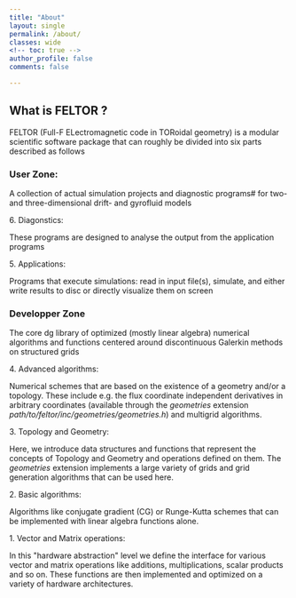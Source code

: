 ```yaml
---
title: "About"
layout: single
permalink: /about/
classes: wide
<!-- toc: true -->
author_profile: false
comments: false

---
```



## What is FELTOR ?

FELTOR (Full-F ELectromagnetic code in TORoidal geometry) is a modular
scientific software package that can roughly be divided into six parts described as follows


### User Zone:
A collection of actual simulation projects and diagnostic
programs# for two- and three-dimensional drift- and gyrofluid models

<span>6.<span> Diagonstics:

These programs are designed to analyse the output from the application programs

<span>5.<span> Applications: 

Programs that execute simulations: read in input file(s), simulate, and either write results to disc or directly visualize them on screen

### Developper Zone
The core dg library of optimized (mostly linear algebra) numerical algorithms 
and functions centered around discontinuous Galerkin methods on structured grids 

<span>4.<span> Advanced algorithms:

Numerical schemes that are based on the existence of a geometry and/or a topology. These include e.g. the flux coordinate independent derivatives in arbitrary coordinates (available through the _geometries_ extension _path/to/feltor/inc/geometries/geometries.h_) and multigrid algorithms.

<span>3.<span> Topology and Geometry:

Here, we introduce data structures and functions that represent the concepts of Topology and Geometry and operations defined on them. The _geometries_ extension implements a large variety of grids and grid generation algorithms that can be used here. 

<span>2.<span> Basic algorithms:

Algorithms like conjugate gradient (CG) or Runge-Kutta schemes that can be implemented with linear algebra functions alone. 

<span>1.<span> Vector and Matrix operations:

In this "hardware abstraction" level we define the interface for various vector and matrix operations like additions, multiplications, scalar products and so on. These functions are then implemented  and optimized on a variety of hardware architectures. 


